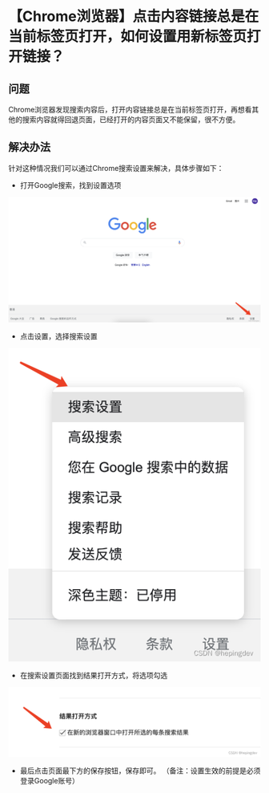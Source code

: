 # 【Chrome浏览器】点击内容链接总是在当前标签页打开，如何设置用新标签页打开链接？

## **问题**

Chrome浏览器发现搜索内容后，打开内容链接总是在当前标签页打开，再想看其他的搜索内容就得回退页面，已经打开的内容页面又不能保留，很不方便。

##  **解决办法**

针对这种情况我们可以通过Chrome搜索设置来解决，具体步骤如下：

+ 打开Google搜索，找到设置选项

![img](https://raw.githubusercontent.com/feixue-altaaa/picture/master/pic/202408041953644.png)

+ 点击设置，选择搜索设置

![img](https://raw.githubusercontent.com/feixue-altaaa/picture/master/pic/202408041953066.png)

+ 在搜索设置页面找到结果打开方式，将选项勾选

![img](https://raw.githubusercontent.com/feixue-altaaa/picture/master/pic/202408041953602.png)

+ 最后点击页面最下方的保存按钮，保存即可。 （备注：设置生效的前提是必须登录Google账号）
  